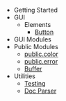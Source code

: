 - Getting Started[](/)
- GUI
  - Elements
    - [Button](gui/elements/Button.md)
- GUI Modules
- Public Modules
    - [public.color](public/color.md)
    - [public.error](public/error.md)
    - [Buffer](public/buffer.md)
- Utilities
  - [Testing](testing.md)
  - [Doc Parser](doc-parser.md)